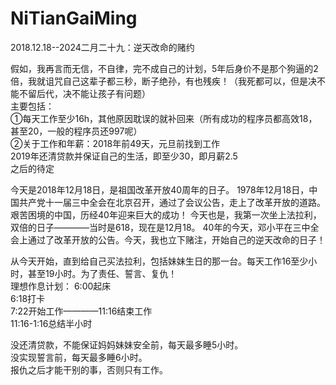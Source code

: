 # NiTianGaiMing
2018.12.18--2024二月二十九：逆天改命的赌约

假如，我再言而无信，不自律，完不成自己的计划，5年后身价不是那个狗逼的2倍，我就诅咒自己这辈子都三秒，断子绝孙，有也残疾！（我死都可以，但是决不能不留后代，决不能让孩子有问题）  
主要包括：  
①每天工作至少16h，其他原因耽误的就补回来（所有成功的程序员都高效18，甚至20，一般的程序员还997呢）  
②关于工作和年薪：2018年前49天，元旦前找到工作  
2019年还清贷款并保证自己的生活，即至少30，即月薪2.5  
之后的待定

今天是2018年12月18日，是祖国改革开放40周年的日子。
1978年12月18日，中国共产党十一届三中全会在北京召开，通过了会议公告，走上了改革开放的道路。艰苦困境的中国，历经40年迎来巨大的成功！
今天也是，我第一次坐上法拉利，双倍的日子————当时是618，现在是12月18。
40年的今天，邓小平在三中全会上通过了改革开放的公告。今天，我也立下赌注，开始自己的逆天改命的日子！

从今天开始，直到给自己买法拉利，包括妹妹生日的那一台。每天工作16至少小时，甚至19小时。为了责任、誓言、复仇！  
理想作息计划：
6:00起床  
6:18打卡  
7:22开始工作————11:16结束工作  
11:16-1:16总结半小时  

没还清贷款，不能保证妈妈妹妹安全前，每天最多睡5小时。  
没实现誓言前，每天最多睡6小时。  
报仇之后才能干别的事，否则只有工作。  

